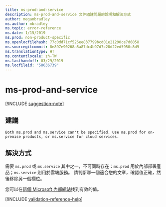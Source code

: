 ```yaml
---
title: ms-prod-and-service
description: ms-prod-and-service 文件組建問題的說明和解決方式
author: meganbradley
ms.author: mbradley
ms.topic: error-reference
ms.date: 1/15/2019
ms.prod: non-product-specific
ms.openlocfilehash: 77c0dd71cf526ee837799bcd01e21290ce7d6058
ms.sourcegitcommit: 8e897e90268a8a87dc4b97d7c28d22ed5950c8d9
ms.translationtype: HT
ms.contentlocale: zh-TW
ms.lasthandoff: 03/29/2019
ms.locfileid: "58636739"
---
```

# <a name="ms-prod-and-service"></a>ms-prod-and-service

[!INCLUDE [suggestion-note](includes/suggestion-note.md)]

## <a name="suggestion"></a>建議

`Both ms.prod and ms.service can't be specified. Use ms.prod for on-premise products, or ms.service for cloud services.`

## <a name="resolution"></a>解決方式

需要 `ms.prod` 或 `ms.service` 其中之一，不可同時存在：`ms.prod` 用於內部部署產品；`ms.service` 則用於雲端服務。 請判斷哪一個適合您的文章，確認值正確，然後移除另一個欄位。

您可以在[這個 Microsoft 內部網站](https://docsmetadatatool.azurewebsites.net/allowlists)找到有效的值。

<!--make sure to add this file to your includes folder and verify the path-->
[!INCLUDE [validation-reference-help](includes/validation-reference-help.md)]
